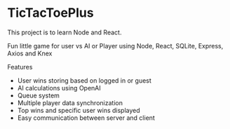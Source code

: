 # TicTacToePlus

This project is to learn Node and React.

Fun little game for user vs AI or Player using 
Node, React, SQLite, Express, Axios and Knex 

Features 

- User wins storing based on logged in or guest
- AI calculations using OpenAI
- Queue system
- Multiple player data synchronization
- Top wins and specific user wins displayed
- Easy communication between server and client
